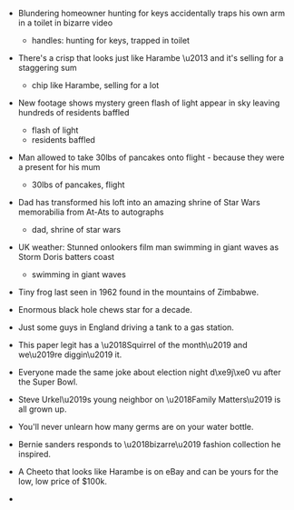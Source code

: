 - Blundering homeowner hunting for keys accidentally traps his own arm in a toilet in bizarre video
  - handles: hunting for keys, trapped in toilet

- There's a crisp that looks just like Harambe \u2013 and it's selling for a staggering sum
  - chip like Harambe, selling for a lot

- New footage shows mystery green flash of light appear in sky leaving hundreds of residents baffled
  - flash of light
  - residents baffled

- Man allowed to take 30lbs of pancakes onto flight - because they were a present for his mum
  - 30lbs of pancakes, flight

- Dad has transformed his loft into an amazing shrine of Star Wars memorabilia from At-Ats to autographs
  - dad, shrine of star wars

- UK weather: Stunned onlookers film man swimming in giant waves as Storm Doris batters coast
  - swimming in giant waves

- Tiny frog last seen in 1962 found in the mountains of Zimbabwe.

- Enormous black hole chews star for a decade.

- Just some guys in England driving a tank to a gas station.

- This paper legit has a \u2018Squirrel of the month\u2019 and we\u2019re diggin\u2019 it.

- Everyone made the same joke about election night d\xe9j\xe0 vu after the Super Bowl.

- Steve Urkel\u2019s young neighbor on \u2018Family Matters\u2019 is all grown up.

- You'll never unlearn how many germs are on your water bottle.

- Bernie sanders responds to \u2018bizarre\u2019 fashion collection he inspired.

- A Cheeto that looks like Harambe is on eBay and can be yours for the low, low price of $100k.

-
